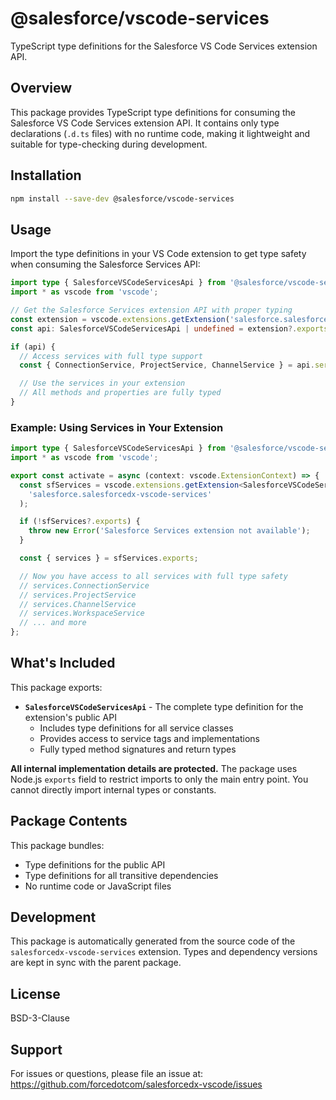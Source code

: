 # @salesforce/vscode-services

TypeScript type definitions for the Salesforce VS Code Services extension API.

## Overview

This package provides TypeScript type definitions for consuming the Salesforce VS Code Services extension API. It contains only type declarations (`.d.ts` files) with no runtime code, making it lightweight and suitable for type-checking during development.

## Installation

```bash
npm install --save-dev @salesforce/vscode-services
```

## Usage

Import the type definitions in your VS Code extension to get type safety when consuming the Salesforce Services API:

```typescript
import type { SalesforceVSCodeServicesApi } from '@salesforce/vscode-services';
import * as vscode from 'vscode';

// Get the Salesforce Services extension API with proper typing
const extension = vscode.extensions.getExtension('salesforce.salesforcedx-vscode-services');
const api: SalesforceVSCodeServicesApi | undefined = extension?.exports;

if (api) {
  // Access services with full type support
  const { ConnectionService, ProjectService, ChannelService } = api.services;

  // Use the services in your extension
  // All methods and properties are fully typed
}
```

### Example: Using Services in Your Extension

```typescript
import type { SalesforceVSCodeServicesApi } from '@salesforce/vscode-services';
import * as vscode from 'vscode';

export const activate = async (context: vscode.ExtensionContext) => {
  const sfServices = vscode.extensions.getExtension<SalesforceVSCodeServicesApi>(
    'salesforce.salesforcedx-vscode-services'
  );

  if (!sfServices?.exports) {
    throw new Error('Salesforce Services extension not available');
  }

  const { services } = sfServices.exports;

  // Now you have access to all services with full type safety
  // services.ConnectionService
  // services.ProjectService
  // services.ChannelService
  // services.WorkspaceService
  // ... and more
};
```

## What's Included

This package exports:

- **`SalesforceVSCodeServicesApi`** - The complete type definition for the extension's public API
  - Includes type definitions for all service classes
  - Provides access to service tags and implementations
  - Fully typed method signatures and return types

**All internal implementation details are protected.** The package uses Node.js `exports` field to restrict imports to only the main entry point. You cannot directly import internal types or constants.

## Package Contents

This package bundles:

- Type definitions for the public API
- Type definitions for all transitive dependencies
- No runtime code or JavaScript files

## Development

This package is automatically generated from the source code of the `salesforcedx-vscode-services` extension. Types and dependency versions are kept in sync with the parent package.

## License

BSD-3-Clause

## Support

For issues or questions, please file an issue at:
<https://github.com/forcedotcom/salesforcedx-vscode/issues>
